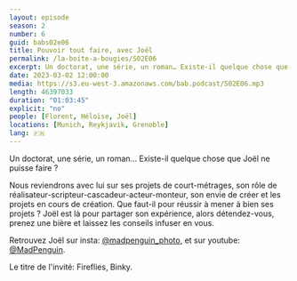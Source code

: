 ```yaml
---
layout: episode
season: 2
number: 6
guid: babs02e06
title: Pouvoir tout faire, avec Joël
permalink: /la-boite-a-bougies/S02E06
excerpt: Un doctorat, une série, un roman… Existe-il quelque chose que Joël ne puisse faire ?
date: 2023-03-02 12:00:00
media: https://s3.eu-west-3.amazonaws.com/bab.podcast/S02E06.mp3
length: 46397033
duration: "01:03:45"
explicit: "no"
people: [Florent, Héloïse, Joël]
locations: [Munich, Reykjavik, Grenoble]
lang: 🇫🇷
---
```


Un doctorat, une série, un roman… Existe-il quelque chose que Joël ne puisse faire ?

Nous reviendrons avec lui sur ses projets de court-métrages, son rôle de réalisateur-scripteur-cascadeur-acteur-monteur, son envie de créer et les projets en cours de création.
Que faut-il pour réussir à mener à bien ses projets ? Joël est là pour partager son expérience, alors détendez-vous, prenez une bière et laissez les conseils infuser en vous.

Retrouvez Joël sur insta: [@madpenguin_photo](https://www.instagram.com/madpenguin_photo), et sur youtube: [@MadPenguin](https://www.youtube.com/@MadPenguin).

Le titre de l'invité: Fireflies, Binky.